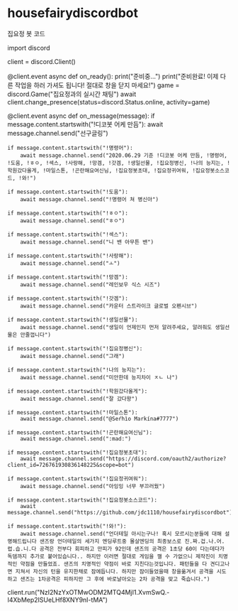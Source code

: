 # housefairydiscordbot
집요정 봇 코드


import discord

client = discord.Client()


@client.event
async def on_ready():
    print("준비중...")
    print("준비완료! 이제 다른 작업을 하러 가셔도 됩니다! 절대로 창을 닫지 마세요!")
    game = discord.Game("집요정과의 실시간 채팅")
    await client.change_presence(status=discord.Status.online, activity=game)


@client.event
async def on_message(message):
    if message.content.startswith("!디코봇 어케 만듬"):
        await message.channel.send("선구글링")

    if message.content.startswith("!명령어"):
        await message.channel.send("2020.06.29 기준 !디코봇 어케 만듬, !명령어, !도움, !ㅎㅇ, !섹스, !사랑해, !망겜, !갓겜, !생일선물, !집요정병신, !나의 능지는, !학원갔다올게, !마일스톤, !곤란해요여신님, !집요정봇초대, !집요정귀여워, !집요정봇소스코드, !와!")

    if message.content.startswith("!도움"):
        await message.channel.send("!명령어 쳐 병신아")

    if message.content.startswith("!ㅎㅇ"):
        await message.channel.send("ㅎㅇ")

    if message.content.startswith("!섹스"):
        await message.channel.send("니 밴 아무튼 밴")

    if message.content.startswith("!사랑해"):
        await message.channel.send("ㅗ")

    if message.content.startswith("!망겜"):
        await message.channel.send("레인보우 식스 시즈")

    if message.content.startswith("!갓겜"):
        await message.channel.send("카운터 스트라이크 글로벌 오펜시브")

    if message.content.startswith("!생일선물"):
        await message.channel.send("생일이 언제인지 먼저 알려주세요, 알려줘도 생일선물은 안줄껍니다")

    if message.content.startswith("!집요정병신"):
        await message.channel.send("그래")

    if message.content.startswith("!나의 능지는"):
        await message.channel.send("미안한데 능지차이 ㅈㄴ 나")

    if message.content.startswith("!학원갔다올게"):
        await message.channel.send("잘 갔다왕")

    if message.content.startswith("!마일스톤"):
        await message.channel.send("@Seŕhìo Markína#7777")

    if message.content.startswith("!곤란해요여신님"):
        await message.channel.send(":mad:")

    if message.content.startswith("!집요정봇초대"):
        await message.channel.send("https://discord.com/oauth2/authorize?client_id=726761930836148225&scope=bot")

    if message.content.startswith("!집요정귀여워"):
        await message.channel.send("아잉잉 너무 부끄러웠")

    if message.content.startswith("!집요정봇소스코드"):
        await message.channel.send("https://github.com/jdc1110/housefairydiscordbot")

    if message.content.startswith("!와!"):
        await message.channel.send("언더테일 아시는구나! 혹시 모르시는분들에 대해 설명해드립니다 샌즈랑 언더테일의 세가지 엔딩루트중 몰살엔딩의 최종보스로 진.짜.겁.나.어.렵.습.니.다 공격은 전부다 회피하고 만피가 92인데 샌즈의 공격은 1초당 60이 다는데다가 독뎀까지 추가로 붙어있습니다.. 하지만 이러면 절대로 게임을 깰 수 가없으니 제작진이 치명적인 약점을 만들었죠. 샌즈의 치명적인 약점이 바로 지친다는것입니다. 패턴들을 다 견디고나면 지쳐서 자신의 턴을 유지한채로 잠에듭니다. 하지만 잠이들었을때 창을옮겨서 공격을 시도하고 샌즈는 1차공격은 피하지만 그 후에 바로날아오는 2차 공격을 맞고 죽습니다.")


client.run("NzI2NzYxOTMwODM2MTQ4MjI1.XvmSwQ.-I4XbMep2ISUeLHf8XNY9nI-tMA")
